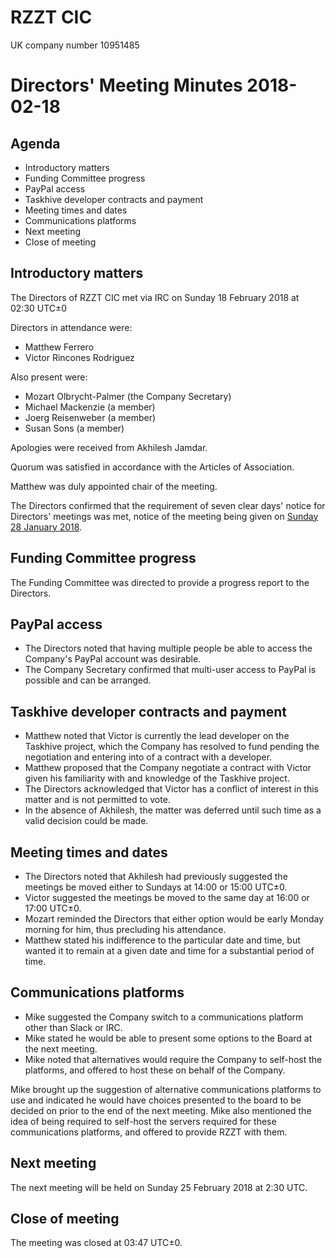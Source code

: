 # RZZT CIC

UK company number 10951485

# Directors' Meeting Minutes 2018-02-18

## Agenda

- Introductory matters
- Funding Committee progress
- PayPal access
- Taskhive developer contracts and payment
- Meeting times and dates
- Communications platforms
- Next meeting
- Close of meeting

## Introductory matters

The Directors of RZZT CIC met via IRC on Sunday 18 February 2018 at 02:30 UTC±0

Directors in attendance were:

- Matthew Ferrero
- Victor Rincones Rodriguez

Also present were:

- Mozart Olbrycht-Palmer (the Company Secretary)
- Michael Mackenzie (a member)
- Joerg Reisenweber (a member)
- Susan Sons (a member)

Apologies were received from Akhilesh Jamdar.

Quorum was satisfied in accordance with the Articles of Association.

Matthew was duly appointed chair of the meeting.

The Directors confirmed that the requirement of seven clear days' notice for Directors' meetings was met, notice of the meeting being given on [Sunday 28 January 2018](https://github.com/RZZT/Company-Documents/blob/master/Minutes/Minutes-2018-01-28-Directors-Meeting.md).

## Funding Committee progress

The Funding Committee was directed to provide a progress report to the Directors.

## PayPal access

- The Directors noted that having multiple people be able to access the Company's PayPal account was desirable.
- The Company Secretary confirmed that multi-user access to PayPal is possible and can be arranged.

## Taskhive developer contracts and payment

- Matthew noted that Victor is currently the lead developer on the Taskhive project, which the Company has resolved to fund pending the negotiation and entering into of a contract with a developer.
- Matthew proposed that the Company negotiate a contract with Victor given his familiarity with and knowledge of the Taskhive project.
- The Directors acknowledged that Victor has a conflict of interest in this matter and is not permitted to vote.
- In the absence of Akhilesh, the matter was deferred until such time as a valid decision could be made.

## Meeting times and dates

- The Directors noted that Akhilesh had previously suggested the meetings be moved either to Sundays at 14:00 or 15:00 UTC±0.
- Victor suggested the meetings be moved to the same day at 16:00 or 17:00 UTC±0.
- Mozart reminded the Directors that either option would be early Monday morning for him, thus precluding his attendance.
- Matthew stated his indifference to the particular date and time, but wanted it to remain at a given date and time for a substantial period of time.

## Communications platforms

- Mike suggested the Company switch to a communications platform other than Slack or IRC.
- Mike stated he would be able to present some options to the Board at the next meeting.
- Mike noted that alternatives would require the Company to self-host the platforms, and offered to host these on behalf of the Company.

Mike brought up the suggestion of alternative communications platforms to use and indicated he would have choices presented to the board to be decided on prior to the end of the next meeting. Mike also mentioned the idea of being required to self-host the servers required for these communications platforms, and offered to provide RZZT with them.

## Next meeting

The next meeting will be held on Sunday 25 February 2018 at 2:30 UTC.

## Close of meeting

The meeting was closed at 03:47 UTC±0.
